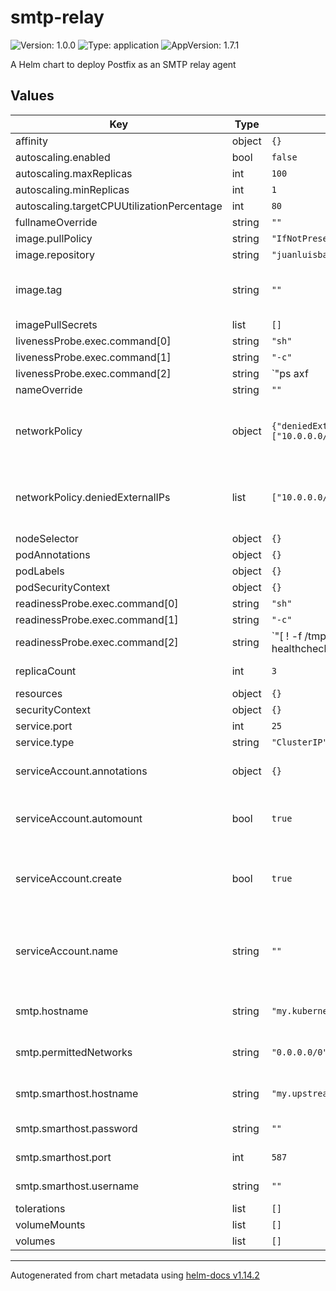 # smtp-relay

![Version: 1.0.0](https://img.shields.io/badge/Version-1.0.0-informational?style=flat-square) ![Type: application](https://img.shields.io/badge/Type-application-informational?style=flat-square) ![AppVersion: 1.7.1](https://img.shields.io/badge/AppVersion-1.7.1-informational?style=flat-square)

A Helm chart to deploy Postfix as an SMTP relay agent

## Values

| Key | Type | Default | Description |
|-----|------|---------|-------------|
| affinity | object | `{}` |  |
| autoscaling.enabled | bool | `false` |  |
| autoscaling.maxReplicas | int | `100` |  |
| autoscaling.minReplicas | int | `1` |  |
| autoscaling.targetCPUUtilizationPercentage | int | `80` |  |
| fullnameOverride | string | `""` |  |
| image.pullPolicy | string | `"IfNotPresent"` |  |
| image.repository | string | `"juanluisbaptiste/postfix"` |  |
| image.tag | string | `""` | Overrides the image tag whose default is the chart appVersion. |
| imagePullSecrets | list | `[]` |  |
| livenessProbe.exec.command[0] | string | `"sh"` |  |
| livenessProbe.exec.command[1] | string | `"-c"` |  |
| livenessProbe.exec.command[2] | string | `"ps axf | fgrep -v grep | egrep -q /usr/libexec/postfix/master"` |  |
| nameOverride | string | `""` |  |
| networkPolicy | object | `{"deniedExternalIPs":["10.0.0.0/8","172.16.0.0/12","192.168.0.0/16"],"enabled":false}` | Whether or not to apply NetworkPolicy as part of the deployment |
| networkPolicy.deniedExternalIPs | list | `["10.0.0.0/8","172.16.0.0/12","192.168.0.0/16"]` | External addresses to which the pod will not have access |
| nodeSelector | object | `{}` |  |
| podAnnotations | object | `{}` |  |
| podLabels | object | `{}` |  |
| podSecurityContext | object | `{}` |  |
| readinessProbe.exec.command[0] | string | `"sh"` |  |
| readinessProbe.exec.command[1] | string | `"-c"` |  |
| readinessProbe.exec.command[2] | string | `"[ ! -f /tmp/container_is_terminating ] && printf \"EHLO healthcheck\\n\" | nc 127.0.0.1 25 | grep -qE \"^220.*ESMTP Postfix\""` |  |
| replicaCount | int | `3` | How many SMTP servers to create |
| resources | object | `{}` |  |
| securityContext | object | `{}` |  |
| service.port | int | `25` |  |
| service.type | string | `"ClusterIP"` |  |
| serviceAccount.annotations | object | `{}` | Annotations to add to the service account |
| serviceAccount.automount | bool | `true` | Automatically mount a ServiceAccount's API credentials? |
| serviceAccount.create | bool | `true` | Specifies whether a service account should be created |
| serviceAccount.name | string | `""` | If not set and create is true, a name is generated using the fullname template |
| smtp.hostname | string | `"my.kubernetes.smtp"` | This SMTP server's hostname |
| smtp.permittedNetworks | string | `"0.0.0.0/0"` | Networks permitted to use this as a relay |
| smtp.smarthost.hostname | string | `"my.upstream.smtp"` | Upstream SMTP SmartHost hostname |
| smtp.smarthost.password | string | `""` | Password for the smarthost |
| smtp.smarthost.port | int | `587` | Port for the smarthost |
| smtp.smarthost.username | string | `""` | Username for the smarthost |
| tolerations | list | `[]` |  |
| volumeMounts | list | `[]` |  |
| volumes | list | `[]` |  |

----------------------------------------------
Autogenerated from chart metadata using [helm-docs v1.14.2](https://github.com/norwoodj/helm-docs/releases/v1.14.2)
